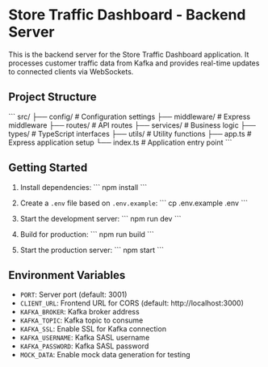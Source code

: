 # Store Traffic Dashboard - Backend Server

This is the backend server for the Store Traffic Dashboard application. It processes customer traffic data from Kafka and provides real-time updates to connected clients via WebSockets.

## Project Structure

\`\`\`
src/
├── config/         # Configuration settings
├── middleware/     # Express middleware
├── routes/         # API routes
├── services/       # Business logic
├── types/          # TypeScript interfaces
├── utils/          # Utility functions
├── app.ts          # Express application setup
└── index.ts        # Application entry point
\`\`\`

## Getting Started

1. Install dependencies:
   \`\`\`
   npm install
   \`\`\`

2. Create a `.env` file based on `.env.example`:
   \`\`\`
   cp .env.example .env
   \`\`\`

3. Start the development server:
   \`\`\`
   npm run dev
   \`\`\`

4. Build for production:
   \`\`\`
   npm run build
   \`\`\`

5. Start the production server:
   \`\`\`
   npm start
   \`\`\`

## Environment Variables

- `PORT`: Server port (default: 3001)
- `CLIENT_URL`: Frontend URL for CORS (default: http://localhost:3000)
- `KAFKA_BROKER`: Kafka broker address
- `KAFKA_TOPIC`: Kafka topic to consume
- `KAFKA_SSL`: Enable SSL for Kafka connection
- `KAFKA_USERNAME`: Kafka SASL username
- `KAFKA_PASSWORD`: Kafka SASL password
- `MOCK_DATA`: Enable mock data generation for testing
